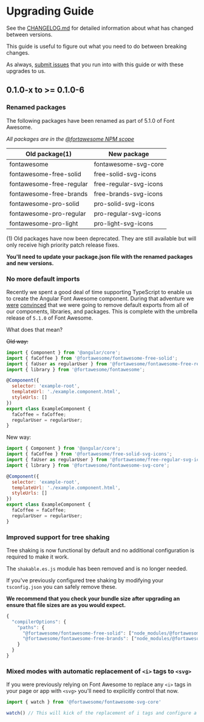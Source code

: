 # Upgrading Guide

See the [CHANGELOG.md](./CHANGELOG.md) for detailed information about what has changed between versions.

This guide is useful to figure out what you need to do between breaking changes.

As always, [submit issues](https://github.com/FortAwesome/angular-fontawesome/issues/new) that you run into with this guide or with these upgrades to us.

## 0.1.0-x to >= 0.1.0-6

### Renamed packages

The following packages have been renamed as part of 5.1.0 of Font Awesome.

_All packages are in the [@fortawesome NPM scope](https://www.npmjs.com/search?q=scope:fortawesome&page=1&ranking=optimal)_

| Old package(1)           | New package            |
|--------------------------|------------------------|
| fontawesome              | fontawesome-svg-core   |
| fontawesome-free-solid   | free-solid-svg-icons   |
| fontawesome-free-regular | free-regular-svg-icons |
| fontawesome-free-brands  | free-brands-svg-icons  |
| fontawesome-pro-solid    | pro-solid-svg-icons    |
| fontawesome-pro-regular  | pro-regular-svg-icons  |
| fontawesome-pro-light    | pro-light-svg-icons    |

(1) Old packages have now been deprecated. They are still available but will only receive high priority patch release fixes.

**You'll need to update your package.json file with the renamed packages and new versions.**

### No more default imports

Recently we spent a good deal of time supporting TypeScript to enable us to
create the Angular Font Awesome component. During that adventure we
[were](https://basarat.gitbooks.io/typescript/docs/tips/defaultIsBad.html)
[convinced](https://blog.neufund.org/why-we-have-banned-default-exports-and-you-should-do-the-same-d51fdc2cf2ad)
that we were going to remove default exports from all of our components,
libraries, and packages. This is complete with the umbrella release of `5.1.0` of Font Awesome.

What does that mean?

~~Old way:~~

```javascript
import { Component } from '@angular/core';
import { faCoffee } from '@fortawesome/fontawesome-free-solid';
import { faUser as regularUser } from '@fortawesome/fontawesome-free-regular';
import { library } from '@fortawesome/fontawesome';

@Component({
  selector: 'example-root',
  templateUrl: './example.component.html',
  styleUrls: []
})
export class ExampleComponent {
  faCoffee = faCoffee;
  regularUser = regularUser;
}
```

New way:

```javascript
import { Component } from '@angular/core';
import { faCoffee } from '@fortawesome/free-solid-svg-icons';
import { faUser as regularUser } from '@fortawesome/free-regular-svg-icons';
import { library } from '@fortawesome/fontawesome-svg-core';

@Component({
  selector: 'example-root',
  templateUrl: './example.component.html',
  styleUrls: []
})
export class ExampleComponent {
  faCoffee = faCoffee;
  regularUser = regularUser;
}
```

### Improved support for tree shaking

Tree shaking is now functional by default and no additional configuration is required to make it work.

The `shakable.es.js` module has been removed and is no longer needed.

If you've previously configured tree shaking by modifying your `tsconfig.json` you can safely remove these.

**We recommend that you check your bundle size after upgrading an ensure that file sizes are as you would expect.**

```javascript
{
  "compilerOptions": {
    "paths": {
      "@fortawesome/fontawesome-free-solid": ["node_modules/@fortawesome/fontawesome-free-solid/shakable.es.js"],
      "@fortawesome/fontawesome-free-brands": ["node_modules/@fortawesome/fontawesome-free-brands/shakable.es.js"]
    }
  }
}
```

### Mixed modes with automatic replacement of `<i>` tags to `<svg>`

If you were previously relying on Font Awesome to replace any `<i>` tags in
your page or app with `<svg>` you'll need to explicitly control that now.

```javascript
import { watch } from '@fortawesome/fontawesome-svg-core'

watch() // This will kick of the replacement of i tags and configure a MutationObserver
```
